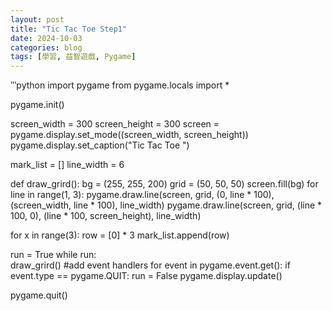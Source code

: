 ```yaml
---
layout: post
title: "Tic Tac Toe Step1"
date: 2024-10-03
categories: blog
tags: [學習, 益智遊戲, Pygame]
---
```


‵‵‵python
import pygame
from pygame.locals import *

pygame.init()

screen_width = 300
screen_height = 300
screen = pygame.display.set_mode((screen_width, screen_height))
pygame.display.set_caption("Tic Tac Toe ")

mark_list = []
line_width = 6
 
def draw_grird():
    bg = (255, 255, 200)
    grid = (50, 50, 50)
    screen.fill(bg)
    for line in range(1, 3):
        pygame.draw.line(screen, grid, (0, line * 100), (screen_width, line * 100), line_width)
        pygame.draw.line(screen, grid, (line * 100, 0), (line * 100, screen_height), line_width)

for x in range(3):
    row = [0] * 3
    mark_list.append(row)

run = True
while run:  
    draw_grird()
    #add event handlers 
    for event in pygame.event.get():
        if event.type == pygame.QUIT:
            run = False
    pygame.display.update()

pygame.quit()
